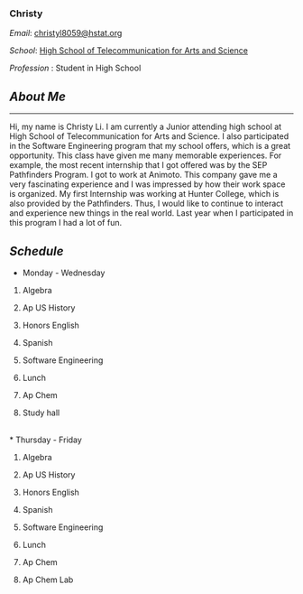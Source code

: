 ### Christy 

_Email_: christyl8059@hstat.org 

_School_: [High School of Telecommunication for Arts and Science](http://www.hstat.org/) 

_Profession_ : Student in High School

## **_About Me_**

---

Hi, my name is Christy Li. I am currently a Junior attending high school at High School of Telecommunication for Arts and Science. I also participated in the Software Engineering program that my school offers, which is a great opportunity. This class have given me many memorable experiences. For example, the most recent internship that I got offered was by the SEP Pathfinders Program. I got to work at Animoto. This company gave me a very fascinating experience and I was impressed by how their work space is organized. My first Internship was working at Hunter College, which is also provided by the Pathfinders. Thus, I would like to continue to interact and experience new things in the real world. Last year when I participated in this program I had a lot of fun. <br>


## **_Schedule_**  

* Monday - Wednesday  
 
1. Algebra 

2. Ap US History 

3. Honors English

4. Spanish 

5. Software Engineering

6. Lunch

7. Ap Chem 

8. Study hall 

<br> * Thursday - Friday  

1. Algebra 

2. Ap US History

3. Honors English 

4. Spanish

5. Software Engineering

6. Lunch

7. Ap Chem 

8. Ap Chem Lab